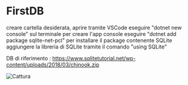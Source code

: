 # FirstDB
creare cartella desiderata, aprire tramite VSCode
eseguire "dotnet new console" sul terminale per creare l'app console
eseguire "dotnet add package sqlite-net-pcl" per installare il package contenente SQLite
aggiungere la libreria di SQLite tramite il comando "using SQLite"

DB di riferimento : https://www.sqlitetutorial.net/wp-content/uploads/2018/03/chinook.zip

![Cattura](https://user-images.githubusercontent.com/116790986/235083647-88552b91-385f-4e19-b0f5-5f79302a0e75.PNG)
